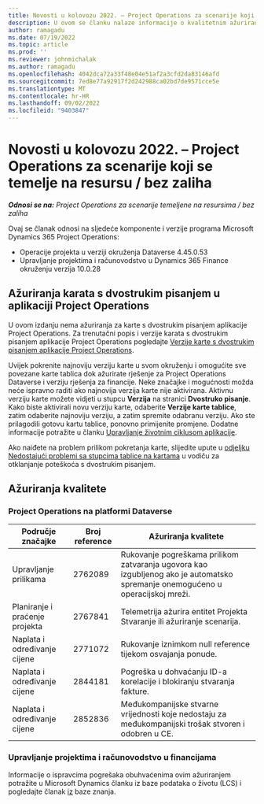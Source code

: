```yaml
---
title: Novosti u kolovozu 2022. – Project Operations za scenarije koji se temelje na resursu / bez zaliha
description: U ovom se članku nalaze informacije o kvalitetnim ažuriranjima koja su dostupna u izdanju microsofta Dynamics 365 Project Operations za scenarije temeljene na resursima/nenaseljenim resursima u kolovozu 2022.
author: ramagadu
ms.date: 07/19/2022
ms.topic: article
ms.prod: ''
ms.reviewer: johnmichalak
ms.author: ramagadu
ms.openlocfilehash: 4042dca72a33f48e04e51af2a3cfd2da83146afd
ms.sourcegitcommit: 7ed8e77a92917f2d242988ca02bd7de9571cce5e
ms.translationtype: MT
ms.contentlocale: hr-HR
ms.lasthandoff: 09/02/2022
ms.locfileid: "9403847"
---
```

# <a name="whats-new-august-2022---project-operations-for-resourcenon-stocked-based-scenarios"></a>Novosti u kolovozu 2022. – Project Operations za scenarije koji se temelje na resursu / bez zaliha

_**Odnosi se na:** Project Operations za scenarije temeljene na resursima / bez zaliha_

Ovaj se članak odnosi na sljedeće komponente i verzije programa Microsoft Dynamics 365 Project Operations:

- Operacije projekta u verziji okruženja Dataverse 4.45.0.53
- Upravljanje projektima i računovodstvo u Dynamics 365 Finance okruženju verzija 10.0.28

## <a name="project-operations-dual-write-maps-updates"></a>Ažuriranja karata s dvostrukim pisanjem u aplikaciji Project Operations

U ovom izdanju nema ažuriranja za karte s dvostrukim pisanjem aplikacije Project Operations. Za trenutačni popis i verzije karata s dvostrukim pisanjem aplikacije Project Operations pogledajte [Verzije karte s dvostrukim pisanjem aplikacije Project Operations](../environment/resource-dual-write-maps.md).

Uvijek pokrenite najnoviju verziju karte u svom okruženju i omogućite sve povezane karte tablica dok ažurirate rješenje za Project Operations Dataverse i verziju rješenja za financije. Neke značajke i mogućnosti možda neće ispravno raditi ako najnovija verzija karte nije aktivirana. Aktivnu verziju karte možete vidjeti u stupcu **Verzija** na stranici **Dvostruko pisanje**. Kako biste aktivirali novu verziju karte, odaberite **Verzije karte tablice**, zatim odaberite najnoviju verziju, a zatim spremite odabranu verziju. Ako ste prilagodili gotovu kartu tablice, ponovno primijenite promjene. Dodatne informacije potražite u članku [Upravljanje životnim ciklusom aplikacije](/dynamics365/fin-ops-core/dev-itpro/data-entities/dual-write/app-lifecycle-management).

Ako naiđete na problem prilikom pokretanja karte, slijedite upute u [odjeljku Nedostajući problemi sa stupcima tablice na kartama](/dynamics365/fin-ops-core/dev-itpro/data-entities/dual-write/dual-write-troubleshooting-finops-upgrades#missing-table-columns-issue-on-maps) u vodiču za otklanjanje poteškoća s dvostrukim pisanjem.

## <a name="quality-updates"></a>Ažuriranja kvalitete

### <a name="project-operations-on-dataverse"></a>Project Operations na platformi Dataverse

| Područje značajke | Broj reference | Ažuriranja kvalitete |
| --- | --- | --- |
|   Upravljanje prilikama | 2762089 | Rukovanje pogreškama prilikom zatvaranja ugovora kao izgubljenog ako je automatsko spremanje onemogućeno u operacijskoj mreži.|
|Planiranje i praćenje projekta | 2767841 | Telemetrija ažurira entitet Projekta Stvaranje ili ažuriranje scenarija.|
|Naplata i određivanje cijene | 2771072 | Rukovanje iznimkom null reference tijekom osvajanja ponude.|
|Naplata i određivanje cijene | 2844181 |Pogreška u dohvaćanju ID-a korelacije i blokiranju stvaranja fakture.|
|Naplata i određivanje cijene | 2852836 | Međukompanijske stvarne vrijednosti koje nedostaju za međukompanijski trošak stvoren i odobren u CE.|


### <a name="project-management-and-accounting-in-finance"></a>Upravljanje projektima i računovodstvo u financijama

Informacije o ispravcima pogrešaka obuhvaćenima ovim ažuriranjem potražite u Microsoft Dynamics članku iz baze podataka o životu (LCS) i pogledajte članak [iz](https://fix.lcs.dynamics.com/Issue/Details?bugId=694438) baze znanja.
